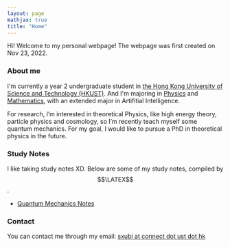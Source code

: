 ```yaml
---
layout: page
mathjax: true
title: "Home"
---
```


Hi! Welcome to my personal webpage! The webpage was first created on Nov 23, 2022.

### About me
I'm currently a year 2 undergraduate student in [the Hong Kong University of Science and Technology (HKUST)](https://hkust.edu.hk). And I'm majoring in [Physics](https://physics.ust.hk/) and [Mathematics](https://www.math.hkust.edu.hk/), with an extended major in Artifitial Intelligence.

For research, I’m interested in theoretical Physics, like high energy theory, particle physics and cosmology, so I’m recently teach myself some quantum mechanics. For my goal, I would like to pursue a PhD in theoretical physics in the future.

### Study Notes
I like taking study notes XD. Below are some of my study notes, compiled by $$\LATEX$$.
* [Quantum Mechanics Notes](https://sxubi.github.io/Quantum_Mechanics_Notes.pdf)

### Contact
You can contact me through my email: <u>sxubi at connect dot ust dot hk</u>

